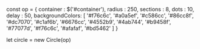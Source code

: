 const op = {
	container       : $('#container'),
	radius          : 250,
	sections        : 8,
	dots            : 10,
	delay           : 50,
	backgroundColors: [
		'#f76c6c',
		'#a0a5ef',
		'#c586cc',
		'#86cc8f',
		'#dc7070',
		'#c1af6b',
		'#6676cc',
		'#4552b9',
		'#4ab744',
		'#b9458f',
		'#77077d',
		'#f76c6c',
		'#afafaf',
		'#bd5462'
	] 
}


let circle = new Circle(op)
